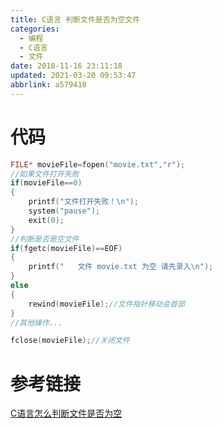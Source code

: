 ```yaml
---
title: C语言 判断文件是否为空文件
categories: 
  - 编程
  - C语言
  - 文件
date: 2018-11-16 23:11:18
updated: 2021-03-20 09:53:47
abbrlink: a579418
---
```

# 代码
```c
FILE* movieFile=fopen("movie.txt","r");
//如果文件打开失败
if(movieFile==0)
{
    printf("文件打开失败！\n");
    system("pause");
    exit(0);
}
//判断是否是空文件
if(fgetc(movieFile)==EOF)
{
    printf("   文件 movie.txt 为空 请先录入\n");    
}
else
{
    rewind(movieFile);//文件指针移动会首部
}
//其他操作...

fclose(movieFile);//关闭文件
```
# 参考链接
[C语言怎么判断文件是否为空](https://blog.csdn.net/lwpping/article/details/7441950)

